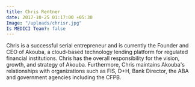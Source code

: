 ```yaml
---
title: Chris Rentner
date: 2017-10-25 01:17:00 +05:30
Image: "/uploads/chrisr.jpg"
Is MEDICI Team?: false
---
```


Chris is a successful serial entrepreneur and is currently the Founder and CEO of Akouba, a cloud-based technology lending platform for regulated financial institutions. Chris has the overall responsibility for the vision, growth, and strategy of Akouba. Furthermore, Chris maintains Akouba's relationships with organizations such as FIS, D+H, Bank Director, the ABA and government agencies including the CFPB.